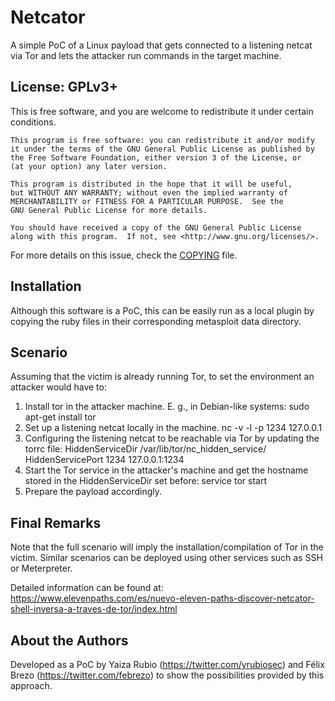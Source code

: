 Netcator
========
A simple PoC of a Linux payload that gets connected to a listening netcat via Tor and lets the attacker run commands in the target machine.

License: GPLv3+
---------------

This is free software, and you are welcome to redistribute it under certain conditions.

	This program is free software: you can redistribute it and/or modify
	it under the terms of the GNU General Public License as published by
	the Free Software Foundation, either version 3 of the License, or
	(at your option) any later version.

	This program is distributed in the hope that it will be useful,
	but WITHOUT ANY WARRANTY; without even the implied warranty of
	MERCHANTABILITY or FITNESS FOR A PARTICULAR PURPOSE.  See the
	GNU General Public License for more details.

	You should have received a copy of the GNU General Public License
	along with this program.  If not, see <http://www.gnu.org/licenses/>.

For more details on this issue, check the [COPYING](COPYING) file.

Installation
------------

Although this software is a PoC, this can be easily run as a local plugin by copying the ruby files in their corresponding metasploit data directory.

Scenario
--------

Assuming that the victim is already running Tor, to set the environment an attacker would have to:

1) Install tor in the attacker machine. E. g., in Debian-like systems:
	sudo apt-get install tor
2) Set up a listening netcat locally in the machine.
	nc -v -l -p 1234 127.0.0.1
3) Configuring the listening netcat to be reachable via Tor by updating the torrc file:
	HiddenServiceDir /var/lib/tor/nc_hidden_service/
	HiddenServicePort 1234 127.0.0.1:1234
4) Start the Tor service in the attacker's machine and get the hostname stored in the HiddenServiceDir set before:
	service tor start
5) Prepare the payload accordingly.

Final Remarks
-------------

Note that the full scenario will imply the installation/compilation of Tor in the victim. 
Similar scenarios can be deployed using other services such as SSH or Meterpreter.
 
Detailed information can be found at:
<https://www.elevenpaths.com/es/nuevo-eleven-paths-discover-netcator-shell-inversa-a-traves-de-tor/index.html>

About the Authors
-----------------

Developed as a PoC by Yaiza Rubio (https://twitter.com/yrubiosec) and Félix Brezo (https://twitter.com/febrezo) to show the possibilities provided by this approach.
